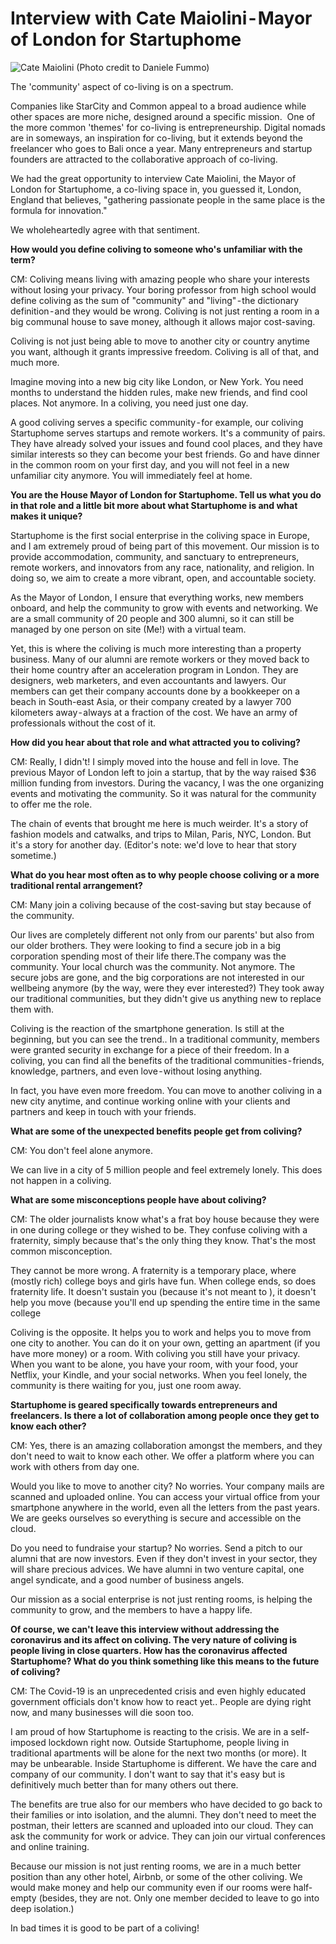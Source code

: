 <H1>Interview with Cate Maiolini - Mayor of London for Startuphome</H1>

![Cate Maiolini (Photo credit to Daniele Fummo)](https://github.com/pburkeyo/ColivingCircle/issues/2#issue-592756495)

The 'community' aspect of co-living is on a spectrum. 

Companies like StarCity and Common appeal to a broad audience while other spaces are more niche, designed around a specific mission. 
One of the more common 'themes' for co-living is entrepreneurship. Digital nomads are in someways, an inspiration for co-living, but it extends beyond the freelancer who goes to Bali once a year. Many entrepreneurs and startup founders are attracted to the collaborative approach of co-living.

We had the great opportunity to interview Cate Maiolini, the Mayor of London for Startuphome, a co-living space in, you guessed it, London, England that believes, "gathering passionate people in the same place is the formula for innovation." 

We wholeheartedly agree with that sentiment. 

<b>How would you define coliving to someone who's unfamiliar with the term?</b>

CM: Coliving means living with amazing people who share your interests without losing your privacy. Your boring professor from high school would define coliving as the sum of "community" and "living" - the dictionary definition - and they would be wrong. Coliving is not just renting a room in a big communal house to save money, although it allows major cost-saving. 

Coliving is not just being able to move to another city or country anytime you want, although it grants impressive freedom. Coliving is all of that, and much more.

Imagine moving into a new big city like London, or New York. You need months to understand the hidden rules, make new friends, and find cool places. Not anymore. In a coliving, you need just one day.

A good coliving serves a specific community - for example, our coliving Startuphome serves startups and remote workers. It's a community of pairs. They have already solved your issues and found cool places, and they have similar interests so they can become your best friends. Go and have dinner in the common room on your first day, and you will not feel in a new unfamiliar city anymore. You will immediately feel at home.

<b>You are the House Mayor of London for Startuphome. Tell us what you do in that role and a little bit more about what Startuphome is and what makes it unique?</b>
  
Startuphome is the first social enterprise in the coliving space in Europe, and I am extremely proud of being part of this movement.
Our mission is to provide accommodation, community, and sanctuary to entrepreneurs, remote workers, and innovators from any race, nationality, and religion. In doing so, we aim to create a more vibrant, open, and accountable society.

As the Mayor of London, I ensure that everything works, new members onboard, and help the community to grow with events and networking. We are a small community of 20 people and 300 alumni, so it can still be managed by one person on site (Me!) with a virtual team.

Yet, this is where the coliving is much more interesting than a property business. Many of our alumni are remote workers or they moved back to their home country after an acceleration program in London. They are designers, web marketers, and even accountants and lawyers. Our members can get their company accounts done by a bookkeeper on a beach in South-east Asia, or their company created by a lawyer 700 kilometers away - always at a fraction of the cost. We have an army of professionals without the cost of it.

<b>How did you hear about that role and what attracted you to coliving?</b>

CM: Really, I didn't! I simply moved into the house and fell in love. The previous Mayor of London left to join a startup, that by the way raised $36 million funding from investors. During the vacancy, I was the one organizing events and motivating the community. So it was natural for the community to offer me the role.

The chain of events that brought me here is much weirder. It's a story of fashion models and catwalks, and trips to Milan, Paris, NYC, London. But it's a story for another day. (Editor's note: we'd love to hear that story sometime.)

<b>What do you hear most often as to why people choose coliving or a more traditional rental arrangement?</b>

CM: Many join a coliving because of the cost-saving but stay because of the community.

Our lives are completely different not only from our parents' but also from our older brothers. They were looking to find a secure job in a big corporation spending most of their life there.The company was the community. Your local church was the community. Not anymore.
The secure jobs are gone, and the big corporations are not interested in our wellbeing anymore (by the way, were they ever interested?) They took away our traditional communities, but they didn't give us anything new to replace them with.

Coliving is the reaction of the smartphone generation. Is still at the beginning, but you can see the trend.. In a traditional community, members were granted security in exchange for a piece of their freedom. In a coliving, you can find all the benefits of the traditional communities - friends, knowledge, partners, and even love - without losing anything.

In fact, you have even more freedom. You can move to another coliving in a new city anytime, and continue working online with your clients and partners and keep in touch with your friends.

<b>What are some of the unexpected benefits people get from coliving?</b>

CM: You don't feel alone anymore.

We can live in a city of 5 million people and feel extremely lonely. This does not happen in a coliving.

<b>What are some misconceptions people have about coliving?</b>

CM: The older journalists know what's a frat boy house because they were in one during college or they wished to be. They confuse coliving with a fraternity, simply because that's the only thing they know. That's the most common misconception.

They cannot be more wrong. A fraternity is a temporary place, where (mostly rich) college boys and girls have fun. When college ends, so does fraternity life. It doesn't sustain you (because it's not meant to ), it doesn't help you move (because you'll end up spending the entire time in the same college

Coliving is the opposite. It helps you to work and helps you to move from one city to another. You can do it on your own, getting an apartment (if you have more money) or a room. With coliving you still have your privacy. When you want to be alone, you have your room, with your food, your Netflix, your Kindle, and your social networks. When you feel lonely, the community is there waiting for you, just one room away.

<b>Startuphome is geared specifically towards entrepreneurs and freelancers. Is there a lot of collaboration among people once they get to know each other?</b>

CM: Yes, there is an amazing collaboration amongst the members, and they don't need to wait to know each other. We offer a platform where you can work with others from day one.

Would you like to move to another city? No worries. Your company mails are scanned and uploaded online. You can access your virtual office from your smartphone anywhere in the world, even all the letters from the past years. We are geeks ourselves so everything is secure and accessible on the cloud.

Do you need to fundraise your startup? No worries. Send a pitch to our alumni that are now investors. Even if they don't invest in your sector, they will share precious advices. We have alumni in two venture capital, one angel syndicate, and a good number of business angels.

Our mission as a social enterprise is not just renting rooms, is helping the community to grow, and the members to have a happy life.

<b>Of course, we can't leave this interview without addressing the coronavirus and its affect on coliving. The very nature of coliving is people living in close quarters. How has the coronavirus affected Startuphome? What do you think something like this means to the future of coliving?</b>

CM: The Covid-19 is an unprecedented crisis and even highly educated government officials don't know how to react yet.. People are dying right now, and many businesses will die soon too.

I am proud of how Startuphome is reacting to the crisis. We are in a self-imposed lockdown right now. Outside Startuphome, people living in traditional apartments will be alone for the next two months (or more). It may be unbearable. Inside Startuphome is different. We have the care and company of our community. I don't want to say that it's easy but is definitively much better than for many others out there.

The benefits are true also for our members who have decided to go back to their families or into isolation, and the alumni. They don't need to meet the postman, their letters are scanned and uploaded into our cloud. They can ask the community for work or advice. They can join our virtual conferences and online training.

Because our mission is not just renting rooms, we are in a much better position than any other hotel, Airbnb, or some of the other coliving. We would make money and help our community even if our rooms were half-empty (besides, they are not. Only one member
decided to leave to go into deep isolation.)

In bad times it is good to be part of a coliving!
